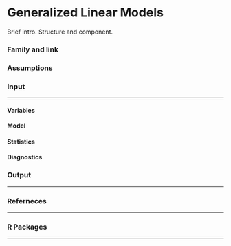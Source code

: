 Generalized Linear Models
===

Brief intro. Structure and component.

### Family and link

### Assumptions

### Input
---

#### Variables

#### Model

#### Statistics 

#### Diagnostics


### Output
---


### Referneces
---

### R Packages
---
